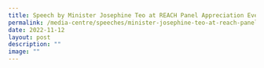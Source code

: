 ```yaml
---
title: Speech by Minister Josephine Teo at REACH Panel Appreciation Event
permalink: /media-centre/speeches/minister-josephine-teo-at-reach-panel-appreciation-event/
date: 2022-11-12
layout: post
description: ""
image: ""
---
```

